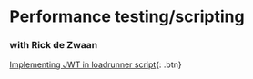 # Performance testing/scripting
### with Rick de Zwaan



[Implementing JWT in loadrunner script](https://rickdz.github.io/loadrunner-jwt.html){: .btn}
